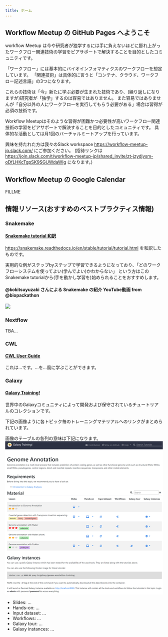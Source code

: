 ```yaml
---
title: ホーム
---
```


## Workflow Meetup の GitHub Pages へようこそ

workflow Meetup は今や研究者が独学するには手に負えないほどに膨れ上がったワークフロー関連技術の学習をピアサポートで解決することを目的としたコミュニティです。

「ワークフロー」には基本的にバイオインフォマティクスのワークフローを想定しています。
「関連技術」は具体的に言うと「コンテナ、クラウド、ワークフロー記述言語」の3つになります。

これらの技術は「今」新たに学ぶ必要が生まれた技術であり、(繰り返しになりますが)研究者が「独学」するのは容易ではありません。
また容易ではありませんが「自分以外の人にワークフローを実行してもらう必要がある」場合は習得が必須の技術です。

Workflow Meetupはそのような習得が困難かつ必要性が高いワークフロー関連技術の学習をピアサポートで解決することを目的としたコミュニティです。
具体的な活動としては月1回のバーチャルミートアップを行っています。

興味を持たれた方は我々のSlack workspace https://workflow-meetup-jp.slack.com/ にご参加ください。
(招待リンクは https://join.slack.com/t/workflow-meetup-jp/shared_invite/zt-jzydjvsm-oDfLHKcTgpSK9SGUWdaWIg になります。)

## Workflow Meetup の Google Calendar

FILLME

## 情報リソース(おすすめのベストプラクティス情報)

### Snakemake

#### [Snakemake tutorial 和訳](https://github.com/workflow-meetup-jp/snakemake-tutorial-jp)
https://snakemake.readthedocs.io/en/stable/tutorial/tutorial.html
を和訳したものです。

実用的な例がステップbyステップで学習できるようになっており、「どのワークフローシステムを使ってよい(学んでよい)かわからない」
という方はこのSnakemake tutorialから(手を動かし学習を)始められることをおすすめします。

#### @kokitsuyuzaki さんによる Snakemake の紹介 YouTube動画 from @biopackathon
[![](http://img.youtube.com/vi/j9l8u1w3840/0.jpg)](http://www.youtube.com/watch?v=j9l8u1w3840 "snakemakeの紹介@antiplastics")

### Nextflow
TBA...

### CWL

#### [CWL User Guide](https://www.commonwl.org/user_guide/)

これは...です。...を...風に学ぶことができます。

### Galaxy

#### [Galaxy Training!](https://training.galaxyproject.org/training-material/)

世界中のGalaxyコミュニティによって開発および保守されているチュートリアルのコレクションです。

下記の画像ように各トピック毎のトレーニングマテリアルへのリンクがまとめられています。

画像のテーブルの各列の意味は下記になります。
![galaxytable](galaxy.png)

- Slides: ...
- Hands-on: ...
- Input dataset: ...
- Workflows: ...
- Galaxy tour: ...
- Galaxy instances: ...


